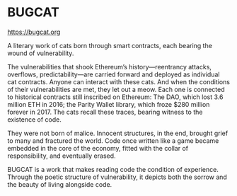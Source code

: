 # BUGCAT

https://bugcat.org

A literary work of cats born through smart contracts, each bearing the wound of vulnerability.

The vulnerabilities that shook Ethereum’s history—reentrancy attacks, overflows, predictability—are carried forward and deployed as individual cat contracts. Anyone can interact with these cats. And when the conditions of their vulnerabilities are met, they let out a meow. Each one is connected to historical contracts still inscribed on Ethereum: The DAO, which lost 3.6 million ETH in 2016; the Parity Wallet library, which froze $280 million forever in 2017. The cats recall these traces, bearing witness to the existence of code.

They were not born of malice. Innocent structures, in the end, brought grief to many and fractured the world. Code once written like a game became embedded in the core of the economy, fitted with the collar of responsibility, and eventually erased.

BUGCAT is a work that makes reading code the condition of experience. Through the poetic structure of vulnerability, it depicts both the sorrow and the beauty of living alongside code.
